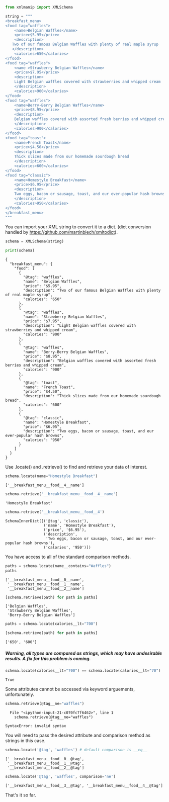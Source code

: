 

```python
from xmlmanip import XMLSchema
```


```python
string = """
<breakfast_menu>
<food tag="waffles">
    <name>Belgian Waffles</name>
    <price>$5.95</price>
    <description>
   Two of our famous Belgian Waffles with plenty of real maple syrup
   </description>
    <calories>650</calories>
</food>
<food tag="waffles">
    <name >Strawberry Belgian Waffles</name>
    <price>$7.95</price>
    <description>
    Light Belgian waffles covered with strawberries and whipped cream
    </description>
    <calories>900</calories>
</food>
<food tag="waffles">
    <name>Berry-Berry Belgian Waffles</name>
    <price>$8.95</price>
    <description>
    Belgian waffles covered with assorted fresh berries and whipped cream
    </description>
    <calories>900</calories>
</food>
<food tag="toast">
    <name>French Toast</name>
    <price>$4.50</price>
    <description>
    Thick slices made from our homemade sourdough bread
    </description>
    <calories>600</calories>
</food>
<food tag="classic">
    <name>Homestyle Breakfast</name>
    <price>$6.95</price>
    <description>
    Two eggs, bacon or sausage, toast, and our ever-popular hash browns
    </description>
    <calories>950</calories>
</food>
</breakfast_menu>
"""
```

You can import your XML string to convert it to a dict. (dict conversion handled by https://github.com/martinblech/xmltodict).


```python
schema = XMLSchema(string)
```


```python
print(schema)
```

    {
      "breakfast_menu": {
        "food": [
          {
            "@tag": "waffles",
            "name": "Belgian Waffles",
            "price": "$5.95",
            "description": "Two of our famous Belgian Waffles with plenty of real maple syrup",
            "calories": "650"
          },
          {
            "@tag": "waffles",
            "name": "Strawberry Belgian Waffles",
            "price": "$7.95",
            "description": "Light Belgian waffles covered with strawberries and whipped cream",
            "calories": "900"
          },
          {
            "@tag": "waffles",
            "name": "Berry-Berry Belgian Waffles",
            "price": "$8.95",
            "description": "Belgian waffles covered with assorted fresh berries and whipped cream",
            "calories": "900"
          },
          {
            "@tag": "toast",
            "name": "French Toast",
            "price": "$4.50",
            "description": "Thick slices made from our homemade sourdough bread",
            "calories": "600"
          },
          {
            "@tag": "classic",
            "name": "Homestyle Breakfast",
            "price": "$6.95",
            "description": "Two eggs, bacon or sausage, toast, and our ever-popular hash browns",
            "calories": "950"
          }
        ]
      }
    }


Use .locate() and .retrieve() to find and retrieve your data of interest.


```python
schema.locate(name="Homestyle Breakfast")
```




    ['__breakfast_menu__food__4__name']




```python
schema.retrieve('__breakfast_menu__food__4__name')
```




    'Homestyle Breakfast'




```python
schema.retrieve('__breakfast_menu__food__4')
```




    SchemaInnerDict([('@tag', 'classic'),
                     ('name', 'Homestyle Breakfast'),
                     ('price', '$6.95'),
                     ('description',
                      'Two eggs, bacon or sausage, toast, and our ever-popular hash browns'),
                     ('calories', '950')])



You have access to all of the standard comparison methods.


```python
paths = schema.locate(name__contains="Waffles")
paths
```




    ['__breakfast_menu__food__0__name',
     '__breakfast_menu__food__1__name',
     '__breakfast_menu__food__2__name']




```python
[schema.retrieve(path) for path in paths]
```




    ['Belgian Waffles',
     'Strawberry Belgian Waffles',
     'Berry-Berry Belgian Waffles']




```python
paths = schema.locate(calories__lt="700") 
```


```python
[schema.retrieve(path) for path in paths]
```




    ['650', '600']



##### Warning, all types are compared as strings, which may have undesirable results. A fix for this problem is coming.


```python
schema.locate(calories__lt="700") == schema.locate(calories__lt="70") 
```




    True



Some attributes cannot be accessed via keyword arguements, unfortunately.


```python
schema.retrieve(@tag__ne="waffles")
```


      File "<ipython-input-21-c070fc7f6462>", line 1
        schema.retrieve(@tag__ne="waffles")
                        ^
    SyntaxError: invalid syntax



You will need to pass the desired attribute and comparison method as strings in this case.


```python
schema.locate('@tag', 'waffles') # default comparison is __eq__
```




    ['__breakfast_menu__food__0__@tag',
     '__breakfast_menu__food__1__@tag',
     '__breakfast_menu__food__2__@tag']




```python
schema.locate('@tag', 'waffles', comparison='ne')
```




    ['__breakfast_menu__food__3__@tag', '__breakfast_menu__food__4__@tag']



That's it so far.
